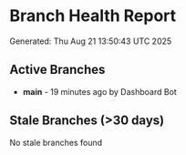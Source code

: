# Branch Health Report
Generated: Thu Aug 21 13:50:43 UTC 2025

## Active Branches
- **main** - 19 minutes ago by Dashboard Bot

## Stale Branches (>30 days)
No stale branches found
